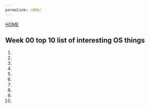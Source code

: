 ```yaml
---
permalink: /W00/
---
```

[HOME](../)
 
 ## Week 00 top 10 list of interesting OS things
 
 1.
 
 2.
 
 3.
 
 4.
 
 5.
 
 6.
 
 7.
 
 8.
 
 9.
 
 10.
